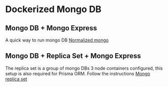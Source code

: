 # Dockerized Mongo DB

## Mongo DB + Mongo Express

A quick way to run mongo DB [Normalized mongo](/normalized-mongodb/)

## Mongo DB + Replica Set + Mongo Express

The replica set is a group of mongo DBs 3 node containers configured, this setup is also required for Prisma ORM. Follow the instructions [Mongo replica set](/mongo-replica-set/)

